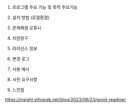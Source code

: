 1. 프로그램 주요 기능 및 목적
   주요기능

3. 설치 방법 (로컬환경)

4. 문제해결 오류시

5. 지원창구

6. 라이선스 정보

7. 변경 로그

8. 사용 예시

9. 사전 요구사항

10. 느낀점





https://insight.infograb.net/blog/2023/08/23/good-readme/
